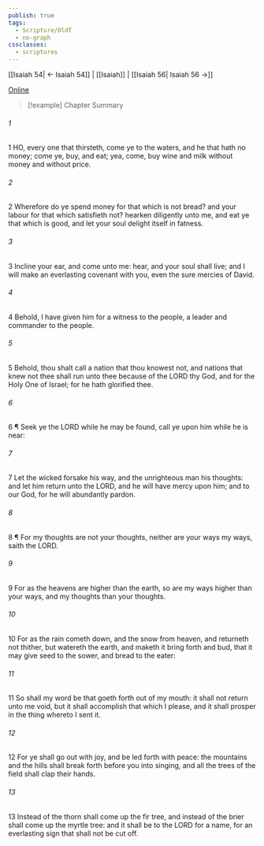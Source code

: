 ```yaml
---
publish: true
tags:
  - Scripture/OldT
  - no-graph
cssclasses:
  - scriptures
---
```

[[Isaiah 54| ← Isaiah 54]] | [[Isaiah]] | [[Isaiah 56| Isaiah 56 →]]

[Online](https://churchofjesuschrist.org/study/scriptures/ot/isa/55?lang=eng)

>[!example] Chapter Summary
>
###### 1
1 HO, every one that thirsteth, come ye to the waters, and he that hath no money; come ye, buy, and eat; yea, come, buy wine and milk without money and without price.
###### 2
2 Wherefore do ye spend money for that which is not bread?  and your labour for that which satisfieth not?  hearken diligently unto me, and eat ye that which is good, and let your soul delight itself in fatness.
###### 3
3 Incline your ear, and come unto me: hear, and your soul shall live; and I will make an everlasting covenant with you, even the sure mercies of David.
###### 4
4 Behold, I have given him for a witness to the people, a leader and commander to the people.
###### 5
5 Behold, thou shalt call a nation that thou knowest not, and nations that knew not thee shall run unto thee because of the LORD thy God, and for the Holy One of Israel; for he hath glorified thee.
###### 6
6 ¶ Seek ye the LORD while he may be found, call ye upon him while he is near:
###### 7
7 Let the wicked forsake his way, and the unrighteous man his thoughts: and let him return unto the LORD, and he will have mercy upon him; and to our God, for he will abundantly pardon.
###### 8
8 ¶ For my thoughts are not your thoughts, neither are your ways my ways, saith the LORD.
###### 9
9 For as the heavens are higher than the earth, so are my ways higher than your ways, and my thoughts than your thoughts.
###### 10
10 For as the rain cometh down, and the snow from heaven, and returneth not thither, but watereth the earth, and maketh it bring forth and bud, that it may give seed to the sower, and bread to the eater:
###### 11
11 So shall my word be that goeth forth out of my mouth: it shall not return unto me void, but it shall accomplish that which I please, and it shall prosper in the thing whereto I sent it.
###### 12
12 For ye shall go out with joy, and be led forth with peace: the mountains and the hills shall break forth before you into singing, and all the trees of the field shall clap their hands.
###### 13
13 Instead of the thorn shall come up the fir tree, and instead of the brier shall come up the myrtle tree: and it shall be to the LORD for a name, for an everlasting sign that shall not be cut off.



